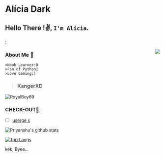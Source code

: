 # Alícia Dark
## Hello There !✌️, `I'm Alícia`.  
:


<img align=right src='https://telegra.ph/file/8099358036735660b0c27.mp4'/>


### About Me 🙂
```
>Noob Learner:D
>Fan of Python🐍
>Love Gaming:)
```
>### KangerXD

<img src="https://komarev.com/ghpvc/?username=RoyalBoy69" alt="RoyalBoy69" />

### CHECK-OUT🙂:

- [ ] [userge x](https://github.com/code-rgb/Userge-X)

![Priyanshu's github stats](https://github-readme-stats.vercel.app/api?username=royalboy69&show_icons=true&theme=radical)

[![Top Langs](https://github-readme-stats.vercel.app/api/top-langs/?username=RoyalBoy69&hide=dockerfile&theme=dark)](https://github.com/RoyalBoy69)


kek, Byee...

